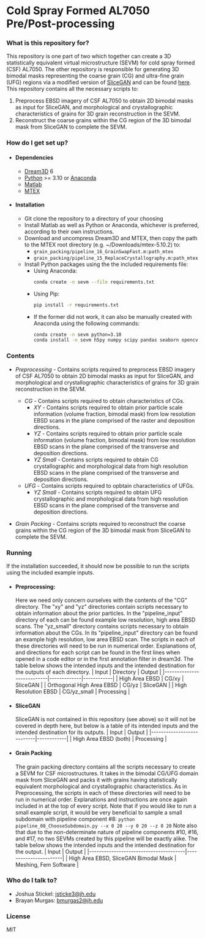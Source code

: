 # Cold Spray Formed AL7050 Pre/Post-processing #

### What is this repository for? ###

This repository is one part of two which together can create a 3D statistically equivalent virtual microstructure (SEVM) for cold spray formed (CSF) AL7050. The other repository is responsible for generating 3D bimodal masks representing the coarse grain (CG) and ultra-fine grain (UFG) regions via a modified version of [SliceGAN](https://github.com/stke9/SliceGAN) and can be found [here](https://github.com/CMRL-JHU/sliceGAN). This repository contains all the necessary scripts to:
1) Preprocess EBSD imagery of CSF AL7050 to obtain 2D bimodal masks as input for SliceGAN, and morphological and crystallographic characteristics of grains for 3D grain reconstruction in the SEVM.
2) Reconstruct the coarse grains within the CG region of the 3D bimodal mask from SliceGAN to complete the SEVM.

### How do I get set up? ###

* #### Dependencies ####
    * [Dream3D](https://dream3d.bluequartz.net/Download/) 6
    * [Python](https://www.python.org/downloads/) >= 3.10 or [Anaconda](https://www.anaconda.com/download)
    * [Matlab](https://www.mathworks.com/downloads/)
    * [MTEX](https://mtex-toolbox.github.io/download)
    
* #### Installation ####
    * Git clone the repository to a directory of your choosing
    * Install Matlab as well as Python or Anaconda, whichever is preferred, according to their own instructions.
    * Download and uncompress Dream3D and MTEX, then copy the path to the MTEX root directory (e.g. ~/Downloads/mtex-5.10.2) to:
        * `grain_packing/pipeline_16_GrainSwapFast.m:path_mtex`
        * `grain_packing/pipeline_15_ReplaceCrystallography.m:path_mtex`
    * Install Python packages using the the included requirements file:
        * Using Anaconda:
            ```sh
            conda create -n sevm --file requirements.txt
            ```
        * Using Pip: 
            ```sh
            pip install -r requirements.txt
            ```
        * If the former did not work, it can also be manually created with Anaconda using the following commands:
            ```sh
            conda create -n sevm python=3.10
            conda install -n sevm h5py numpy scipy pandas seaborn opencv
            ```

### Contents ###

* *Preprocessing* - Contains scripts required to preprocess EBSD imagery of CSF AL7050 to obtain 2D bimodal masks as input for SliceGAN, and morphological and crystallographic characteristics of grains for 3D grain reconstruction in the SEVM.
    * *CG* - Contains scripts required to obtain characteristics of CGs.
        * *XY* - Contains scripts required to obtain prior particle scale information (volume fraction, bimodal mask) from low resolution EBSD scans in the plane comprised of the raster and deposition directions.
        * *YZ* - Contains scripts required to obtain prior particle scale information (volume fraction, bimodal mask) from low resolution EBSD scans in the plane comprised of the transverse and deposition directions.
        * *YZ Small* - Contains scripts required to obtain CG crystallographic and morphological data from high resolution EBSD scans in the plane comprised of the transverse and deposition directions.
    * *UFG* - Contains scripts required to opbtain characteristics of UFGs.
        * *YZ Small* - Contains scripts required to obtain UFG crystallographic and morphological data from high resolution EBSD scans in the plane comprised of the transverse and deposition directions.

* *Grain Packing* - Contains scripts required to reconstruct the coarse grains within the CG region of the 3D bimodal mask from SliceGAN to complete the SEVM.
   
### Running ###

If the installation succeeded, it should now be possible to run the scripts using the included example inputs.
* #### Preprocessing: ####
    Here we need only concern ourselves with the contents of the "CG" directory.
    The "xy" and "yz" directories contain scripts necessary to obtain information about the prior particles. In the "pipeline\_input" directory of each can be found example low resolution, high area EBSD scans.
    The "yz\_small" directory contains scripts necessary to obtain information about the CGs. In its "pipeline\_input" directory can be found an example high resolution, low area EBSD scan.
    The scripts in each of these directories will need to be run in numerical order. Explanations of, and directions for each script can be found in the first lines when opened in a code editor or in the first annotation filter in dream3d.
    The table below shows the intended inputs and the intended destination for the outputs of each directory.
    | Input                     | Directory   | Output     |
    |---------------------------|-------------|------------|
    | High Area EBSD            | CG/xy       | SliceGAN   |
    | Orthogonal High Area EBSD | CG/yz       | SliceGAN   |
    | High Resolution EBSD      | CG/yz_small | Processing |
* #### SliceGAN ####
    SliceGAN is not contained in this repository (see above) so it will not be covered in depth here, but below is a table of its intended inputs and the intended destination for its outputs.
    | Input                     | Output     |
    |---------------------------|------------|
    | High Area EBSD (both)     | Processing |
* #### Grain Packing ####
    The grain packing directory contains all the scripts necessary to create a SEVM for CSF microstructures. It takes in the bimodal CG/UFG domain mask from SliceGAN and packs it with grains having statistically equivalent morphological and crystallographic characteristics.
    As in Preprocessing, the scripts in each of these directories will need to be run in numerical order. Explanations and instructions are once again included in at the top of every script.
    Note that if you would like to run a small example script, it would be very beneficial to sample a small subdomain with pipeline component #8:
    `python pipeline_08_ChooseSubdomain.py --x 0 20 --y 0 20 --z 0 20`
    Note also that due to the non-determinate nature of pipeline components #10, #16, and #17, no two SEVMs created by this pipeline will be exactly alike.
    The table below shows the intended inputs and the intended destination for the output.
    | Input                                 | Output                |
    |---------------------------------------|-----------------------|
    | High Area EBSD, SliceGAN Bimodal Mask | Meshing, Fem Software |

### Who do I talk to? ###

* Joshua Stickel: jsticke3@jh.edu
* Brayan Murgas: bmurgas2@jh.edu

### License ###

MIT